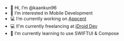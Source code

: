 - 👋 Hi, I’m @kaankun96
- 👀 I’m interested in Mobile Development
- 💻 I’m currently working on [Appcent](https://www.appcent.mobi/) 
- 💻 II'm currently freelancing at [iDroid Dev](https://www.idroid.dev) 
- 🌱 I’m currently learning to use SWIFTUI & Compose

<!---
kaankun96/kaankun96 is a ✨ special ✨ repository because its `README.md` (this file) appears on your GitHub profile.
You can click the Preview link to take a look at your changes.
--->
